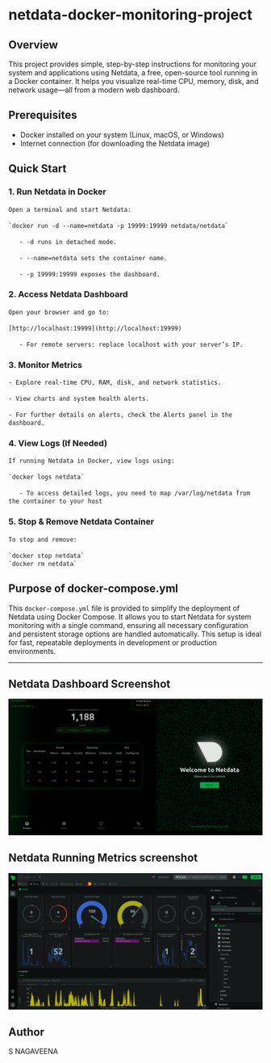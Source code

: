 # netdata-docker-monitoring-project

## Overview

This project provides simple, step-by-step instructions for monitoring your system and applications using Netdata, a free, open-source tool running in a Docker container. It helps you visualize real-time CPU, memory, disk, and network usage—all from a modern web dashboard.

## Prerequisites

  - Docker installed on your system (Linux, macOS, or Windows)
  - Internet connection (for downloading the Netdata image)

## Quick Start

### 1. Run Netdata in Docker

    Open a terminal and start Netdata:

    `docker run -d --name=netdata -p 19999:19999 netdata/netdata`

       - -d runs in detached mode.

       - --name=netdata sets the container name.

       - -p 19999:19999 exposes the dashboard.

### 2. Access Netdata Dashboard

    Open your browser and go to:

    [http://localhost:19999](http://localhost:19999)

       - For remote servers: replace localhost with your server’s IP.

### 3. Monitor Metrics

    - Explore real-time CPU, RAM, disk, and network statistics.

    - View charts and system health alerts.

    - For further details on alerts, check the Alerts panel in the dashboard.

### 4. View Logs (If Needed)

    If running Netdata in Docker, view logs using:

    `docker logs netdata`

       - To access detailed logs, you need to map /var/log/netdata from the container to your host

### 5. Stop & Remove Netdata Container

    To stop and remove:

    `docker stop netdata`
    `docker rm netdata`

## Purpose of docker-compose.yml

This `docker-compose.yml` file is provided to simplify the deployment of Netdata using Docker Compose. It allows you to start Netdata for system monitoring with a single command, ensuring all necessary configuration and persistent storage options are handled automatically. This setup is ideal for fast, repeatable deployments in development or production environments.

---

## Netdata Dashboard Screenshot

![Netdata Dashboard Screenshot](dashboard-screenshot.png)

## Netdata Running Metrics screenshot

![Netdata Metrics Screenshot](metrics-screenshot.png)

## Author
S NAGAVEENA

